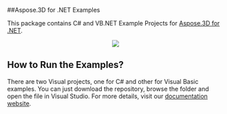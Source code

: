 ##Aspose.3D for .NET Examples

This package contains C# and VB.NET Example Projects for [Aspose.3D for .NET](http://www.aspose.com/.net/3d-component.aspx).

<p align="center">
  <a title="Download Examples ZIP" href="https://github.com/aspose3d/Aspose_3D_NET/archive/master.zip">
	<img src="https://raw.github.com/AsposeExamples/java-examples-dashboard/master/images/downloadZip-Button-Large.png" />
  </a>
</p>

## How to Run the Examples?

There are two Visual projects, one for C# and other for Visual Basic examples. You can just download the repository, browse the folder and open the file in Visual Studio. For more details, visit our [documentation website](http://www.aspose.com/docs/display/wordsnet/How+to+Run+the+Examples).
